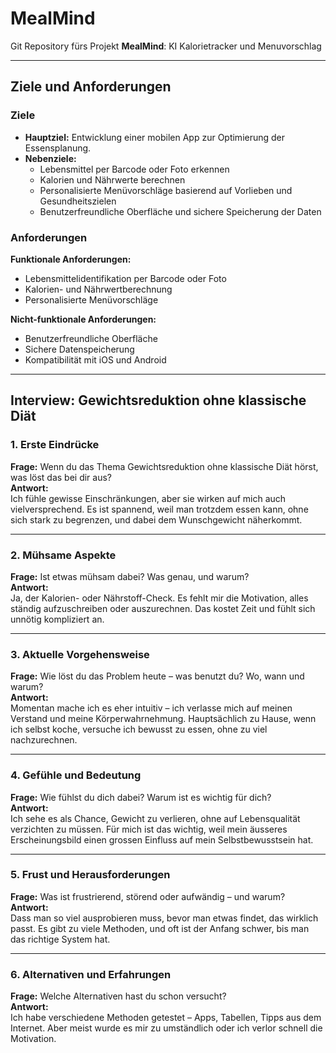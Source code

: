 # MealMind
Git Repository fürs Projekt **MealMind**: KI Kalorietracker und Menuvorschlag

---

## Ziele und Anforderungen

### Ziele

- **Hauptziel:** Entwicklung einer mobilen App zur Optimierung der Essensplanung.  
- **Nebenziele:**
  - Lebensmittel per Barcode oder Foto erkennen
  - Kalorien und Nährwerte berechnen
  - Personalisierte Menüvorschläge basierend auf Vorlieben und Gesundheitszielen
  - Benutzerfreundliche Oberfläche und sichere Speicherung der Daten

### Anforderungen

**Funktionale Anforderungen:**
- Lebensmittelidentifikation per Barcode oder Foto
- Kalorien- und Nährwertberechnung
- Personalisierte Menüvorschläge

**Nicht-funktionale Anforderungen:**
- Benutzerfreundliche Oberfläche
- Sichere Datenspeicherung
- Kompatibilität mit iOS und Android

---

## Interview: Gewichtsreduktion ohne klassische Diät

### 1. Erste Eindrücke
**Frage:** Wenn du das Thema Gewichtsreduktion ohne klassische Diät hörst, was löst das bei dir aus?  
**Antwort:**  
Ich fühle gewisse Einschränkungen, aber sie wirken auf mich auch vielversprechend. Es ist spannend, weil man trotzdem essen kann, ohne sich stark zu begrenzen, und dabei dem Wunschgewicht näherkommt.

---

### 2. Mühsame Aspekte
**Frage:** Ist etwas mühsam dabei? Was genau, und warum?  
**Antwort:**  
Ja, der Kalorien- oder Nährstoff-Check. Es fehlt mir die Motivation, alles ständig aufzuschreiben oder auszurechnen. Das kostet Zeit und fühlt sich unnötig kompliziert an.

---

### 3. Aktuelle Vorgehensweise
**Frage:** Wie löst du das Problem heute – was benutzt du? Wo, wann und warum?  
**Antwort:**  
Momentan mache ich es eher intuitiv – ich verlasse mich auf meinen Verstand und meine Körperwahrnehmung. Hauptsächlich zu Hause, wenn ich selbst koche, versuche ich bewusst zu essen, ohne zu viel nachzurechnen.

---

### 4. Gefühle und Bedeutung
**Frage:** Wie fühlst du dich dabei? Warum ist es wichtig für dich?  
**Antwort:**  
Ich sehe es als Chance, Gewicht zu verlieren, ohne auf Lebensqualität verzichten zu müssen. Für mich ist das wichtig, weil mein äusseres Erscheinungsbild einen grossen Einfluss auf mein Selbstbewusstsein hat.

---

### 5. Frust und Herausforderungen
**Frage:** Was ist frustrierend, störend oder aufwändig – und warum?  
**Antwort:**  
Dass man so viel ausprobieren muss, bevor man etwas findet, das wirklich passt. Es gibt zu viele Methoden, und oft ist der Anfang schwer, bis man das richtige System hat.

---

### 6. Alternativen und Erfahrungen
**Frage:** Welche Alternativen hast du schon versucht?  
**Antwort:**  
Ich habe verschiedene Methoden getestet – Apps, Tabellen, Tipps aus dem Internet. Aber meist wurde es mir zu umständlich oder ich verlor schnell die Motivation.
